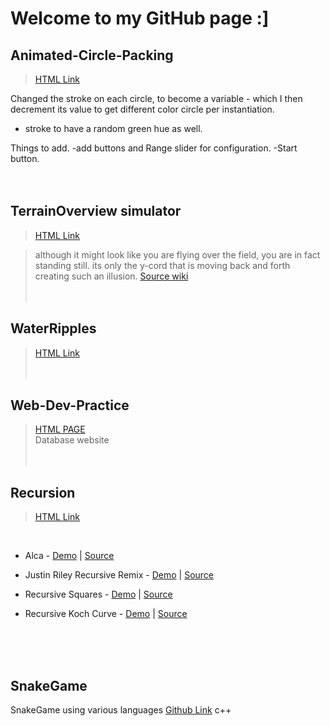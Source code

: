 # Welcome to my GitHub page :]
## Animated-Circle-Packing
>[HTML Link](https://hgleocho.github.io/Animated-Circle-Packing)

Changed the stroke on each circle, to become a variable - which I then decrement its value to get different color circle per instantiation.

+ stroke to have a random green hue as well.

Things to add.
-add buttons and Range slider for configuration.
-Start button.
<br/><br/><br/>

## TerrainOverview simulator
>[HTML Link](https://hgleocho.github.io/TerrainOverview/)

>although it might look like you are flying over the field, you are in fact standing still.
its only the y-cord that is moving back and forth creating such an illusion.
[Source wiki](http://flafla2.github.io/2014/08/09/perlinnoise.html)
<br/><br/><br/>

## WaterRipples

>[HTML Link](https://hgleocho.github.io/WaterRipples)
<br/><br/><br/>

## Web-Dev-Practice<br/>
>[HTML PAGE](https://hgleocho.github.io/Web-Dev-Practice/)<br/>
 Database website
<br/><br/><br/>

## Recursion
>[HTML Link](https://hgleocho.github.io/Recursion)
<br/>

* Alca - 
[Demo](https://codepen.io/Alca/full/pWaZaX/) 
| [Source](https://codepen.io/Alca/pen/pWaZaX/right)

* Justin Riley Recursive Remix - 
[Demo](https://recursion.glitch.me/) 
| [Source](https://glitch.com/edit/#!/recursion)

* Recursive Squares - 
[Demo](https://codepen.io/DonKarlssonSan/full/PJQvKG) 
| [Source](https://codepen.io/DonKarlssonSan/pen/PJQvKG)

* Recursive Koch Curve - 
[Demo](https://codepen.io/DonKarlssonSan/full/yzjywa) 
| [Source](https://codepen.io/DonKarlssonSan/pen/yzjywa)

<br/><br/><br/>


## SnakeGame
SnakeGame using various languages
[Github Link](https://github.com/HGLeoCho/SnakeGame)
c++
